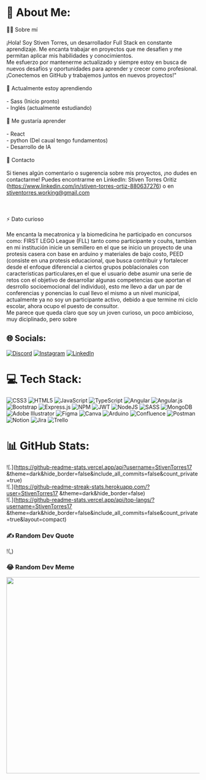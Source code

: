 # 💫 About Me:
👨‍💻 Sobre mí<br><br>¡Hola! Soy Stiven Torres, un desarrollador Full Stack en constante aprendizaje. Me encanta trabajar en proyectos que me desafíen y me permitan aplicar mis habilidades y conocimientos.<br>Me esfuerzo por mantenerme actualizado y siempre estoy en busca de nuevos desafíos y oportunidades para aprender y crecer como profesional. ¡Conectemos en GitHub y trabajemos juntos en nuevos proyectos!"<br><br>🌱 Actualmente estoy aprendiendo<br><br>- Sass   (Inicio pronto)<br>- Inglés (actualmente estudiando)<br><br>🚀 Me gustaría aprender<br><br>- React<br>- python	(Del caual tengo fundamentos)<br>- Desarrollo de IA<br><br>💬 Contacto<br><br>Si tienes algún comentario o sugerencia sobre mis proyectos, ¡no dudes en contactarme! Puedes encontrarme en LinkedIn:  Stiven Torres Oritiz (https://www.linkedin.com/in/stiven-torres-ortiz-880637276) o en stiventorres.working@gmail.com <br><br><br><br>⚡ Dato curioso<br><br>Me encanta la mecatronica y la biomedicina he participado en concursos como: FIRST LEGO League (FLL) tanto como participante y couhs, tambien en mi institución inicie un semillero en el que se inicio un proyecto de una protesis casera con base en arduino y materiales de bajo costo, PEED (consiste en una protesis educacional, que busca contribuir y fortalecer desde el enfoque diferencial a ciertos grupos poblacionales con caracteristicas particulares,en el que el usuario debe asumir una serie de retos con el objetivo de desarrollar algunas competencias que aportan el desrrollo socioemocional del individuo), esto me llevo a dar un par de conferencias y ponencias lo cual llevo el mismo a un nivel municipal, actualmente ya no soy un participante activo, debido a que termine mi ciclo escolar, ahora ocupo el puesto de consultor. <br>Me parece que queda claro que soy un  joven curioso, un poco ambicioso, muy diciplinado, pero sobre


## 🌐 Socials:
[![Discord](https://img.shields.io/badge/Discord-%237289DA.svg?logo=discord&logoColor=white)](https://discord.gg/stiven#8026) [![Instagram](https://img.shields.io/badge/Instagram-%23E4405F.svg?logo=Instagram&logoColor=white)](https://instagram.com/24_stiven) [![LinkedIn](https://img.shields.io/badge/LinkedIn-%230077B5.svg?logo=linkedin&logoColor=white)](https://www.linkedin.com/in/stiven-torres-ortiz-880637276)

# 💻 Tech Stack:
![CSS3](https://img.shields.io/badge/css3-%231572B6.svg?style=for-the-badge&logo=css3&logoColor=white) ![HTML5](https://img.shields.io/badge/html5-%23E34F26.svg?style=for-the-badge&logo=html5&logoColor=white) ![JavaScript](https://img.shields.io/badge/javascript-%23323330.svg?style=for-the-badge&logo=javascript&logoColor=%23F7DF1E) ![TypeScript](https://img.shields.io/badge/typescript-%23007ACC.svg?style=for-the-badge&logo=typescript&logoColor=white) ![Angular](https://img.shields.io/badge/angular-%23DD0031.svg?style=for-the-badge&logo=angular&logoColor=white) ![Angular.js](https://img.shields.io/badge/angular.js-%23E23237.svg?style=for-the-badge&logo=angularjs&logoColor=white) ![Bootstrap](https://img.shields.io/badge/bootstrap-%23563D7C.svg?style=for-the-badge&logo=bootstrap&logoColor=white) ![Express.js](https://img.shields.io/badge/express.js-%23404d59.svg?style=for-the-badge&logo=express&logoColor=%2361DAFB) ![NPM](https://img.shields.io/badge/NPM-%23000000.svg?style=for-the-badge&logo=npm&logoColor=white) ![JWT](https://img.shields.io/badge/JWT-black?style=for-the-badge&logo=JSON%20web%20tokens) ![NodeJS](https://img.shields.io/badge/node.js-6DA55F?style=for-the-badge&logo=node.js&logoColor=white) ![SASS](https://img.shields.io/badge/SASS-hotpink.svg?style=for-the-badge&logo=SASS&logoColor=white) ![MongoDB](https://img.shields.io/badge/MongoDB-%234ea94b.svg?style=for-the-badge&logo=mongodb&logoColor=white) ![Adobe Illustrator](https://img.shields.io/badge/adobeillustrator-%23FF9A00.svg?style=for-the-badge&logo=adobeillustrator&logoColor=white) 	![Figma](https://img.shields.io/badge/figma-%23F24E1E.svg?style=for-the-badge&logo=figma&logoColor=white) ![Canva](https://img.shields.io/badge/Canva-%2300C4CC.svg?style=for-the-badge&logo=Canva&logoColor=white) ![Arduino](https://img.shields.io/badge/-Arduino-00979D?style=for-the-badge&logo=Arduino&logoColor=white) ![Confluence](https://img.shields.io/badge/confluence-%23172BF4.svg?style=for-the-badge&logo=confluence&logoColor=white) ![Postman](https://img.shields.io/badge/Postman-FF6C37?style=for-the-badge&logo=postman&logoColor=white) ![Notion](https://img.shields.io/badge/Notion-%23000000.svg?style=for-the-badge&logo=notion&logoColor=white) ![Jira](https://img.shields.io/badge/jira-%230A0FFF.svg?style=for-the-badge&logo=jira&logoColor=white) ![Trello](https://img.shields.io/badge/Trello-%23026AA7.svg?style=for-the-badge&logo=Trello&logoColor=white)
# 📊 GitHub Stats:
![.](https://github-readme-stats.vercel.app/api?username=StivenTorres17 &theme=dark&hide_border=false&include_all_commits=false&count_private=true)<br/>
![.](https://github-readme-streak-stats.herokuapp.com/?user=StivenTorres17 &theme=dark&hide_border=false)<br/>
![.](https://github-readme-stats.vercel.app/api/top-langs/?username=StivenTorres17 &theme=dark&hide_border=false&include_all_commits=false&count_private=true&layout=compact)

### ✍️ Random Dev Quote
!([.](https://quotes-github-readme.vercel.app/api?type=vetical&theme=merko))

### 😂 Random Dev Meme
<img src="https://rm.up.railway.app/" width="512px"/>

<!-- Proudly created with GPRM ( https://gprm.itsvg.in ) -->
